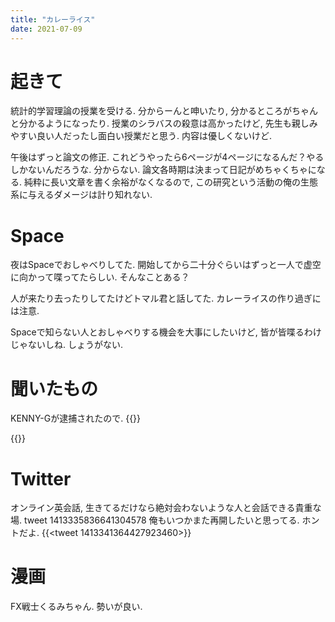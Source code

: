 ```yaml
---
title: "カレーライス"
date: 2021-07-09
---
```


# 起きて
統計的学習理論の授業を受ける. 分からーんと呻いたり, 分かるところがちゃんと分かるようになったり. 授業のシラバスの殺意は高かったけど, 先生も親しみやすい良い人だったし面白い授業だと思う. 内容は優しくないけど.

午後はずっと論文の修正. これどうやったら6ページが4ページになるんだ？やるしかないんだろうな. 分からない. 論文各時期は決まって日記がめちゃくちゃになる. 純粋に長い文章を書く余裕がなくなるので, この研究という活動の俺の生態系に与えるダメージは計り知れない.

# Space
夜はSpaceでおしゃべりしてた. 開始してから二十分ぐらいはずっと一人で虚空に向かって喋ってたらしい. そんなことある？

人が来たり去ったりしてたけどトマル君と話してた. カレーライスの作り過ぎには注意.

Spaceで知らない人とおしゃべりする機会を大事にしたいけど, 皆が皆喋るわけじゃないしね. しょうがない.

# 聞いたもの
KENNY-Gが逮捕されたので.
{{<youtube aQDaBCGuI3Y>}}

{{<youtube KwGGCdzxsDI>}}

# Twitter
オンライン英会話, 生きてるだけなら絶対会わないような人と会話できる貴重な場.
tweet 1413335836641304578
俺もいつかまた再開したいと思ってる. ホントだよ.
{{<tweet 1413341364427923460>}}

# 漫画
FX戦士くるみちゃん. 勢いが良い.